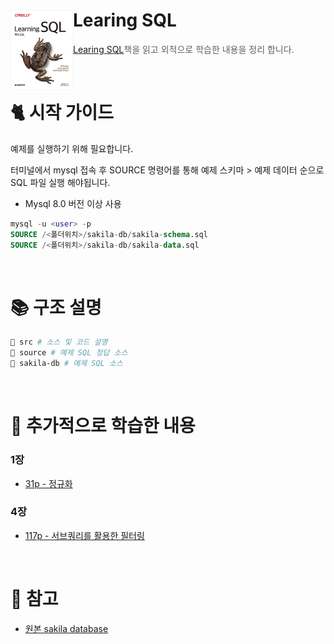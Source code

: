 # Learing SQL <img src="./logo.jpg" align=left width="100" alt="Nest Logo" />

> [Learing SQL](https://m.hanbit.co.kr/store/books/book_view.html?p_code=B4640245615)책을 읽고 외적으로 학습한 내용을 정리 합니다.

<br/>

# 🐈 시작 가이드

예제를 실행하기 위해 필요합니다.

터미널에서 mysql 접속 후 SOURCE 명령어를 통해 예제 스키마 > 예제 데이터 순으로 SQL 파일 실행 해야됩니다.

- Mysql 8.0 버전 이상 사용

```sql
mysql -u <user> -p
SOURCE /<폴더위치>/sakila-db/sakila-schema.sql
SOURCE /<폴더위치>/sakila-db/sakila-data.sql
```

<br/>

# 📚 구조 설명

```bash
📂 src # 소스 및 코드 설명
📂 source # 예제 SQL 정답 소스
📂 sakila-db # 예제 SQL 소스
```

<br/>

# 🌿 추가적으로 학습한 내용

### 1장

- [31p - 정규화](./src/1장/31p-정규화.md)

### 4장

- [117p - 서브쿼리를 활용한 필터링](./src/4장/117p-서브쿼리를%20활용한%20필터링.md)

<br/>

# 📝 참고

- [원본 sakila database](https://dev.mysql.com/doc/index-other.html)

